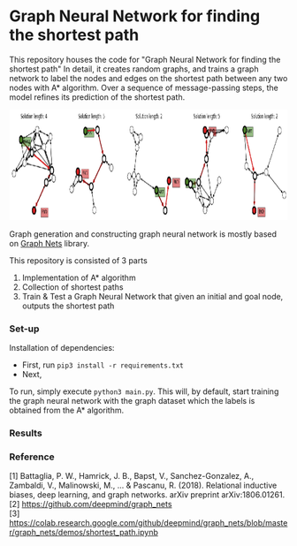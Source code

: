 # Graph Neural Network for finding the shortest path

This repository houses the code for "Graph Neural Network for finding the shortest path" 
In detail, it creates random graphs, and trains a graph network to label the nodes and edges on the shortest path between any two nodes with A* algorithm. Over a sequence of message-passing steps, the model refines its prediction of the shortest path.

<img src="results/20211001-230330/thumbnail.png" width="850px" height="200px" title="px(픽셀) 크기 설정" alt="sample"></img><br/>

Graph generation and constructing graph neural network is mostly based on [Graph Nets](https://github.com/deepmind/graph_nets) library.

This repository is consisted of 3 parts
  1) Implementation of A* algorithm
  2) Collection of shortest paths
  3) Train & Test a Graph Neural Network that given an initial and goal node, outputs the shortest path

### Set-up

Installation of dependencies:
* First, run ``` pip3 install -r requirements.txt ```
* Next, 


To run, simply execute ``` python3 main.py ```. This will, by default, start training the graph neural network with the graph dataset which the labels is obtained from the A* algorithm.

### Results 




### Reference
[1] Battaglia, P. W., Hamrick, J. B., Bapst, V., Sanchez-Gonzalez, A., Zambaldi, V., Malinowski, M., ... & Pascanu, R. (2018). Relational inductive biases, deep learning, and graph networks. arXiv preprint arXiv:1806.01261. \
[2] https://github.com/deepmind/graph_nets \
[3] https://colab.research.google.com/github/deepmind/graph_nets/blob/master/graph_nets/demos/shortest_path.ipynb
